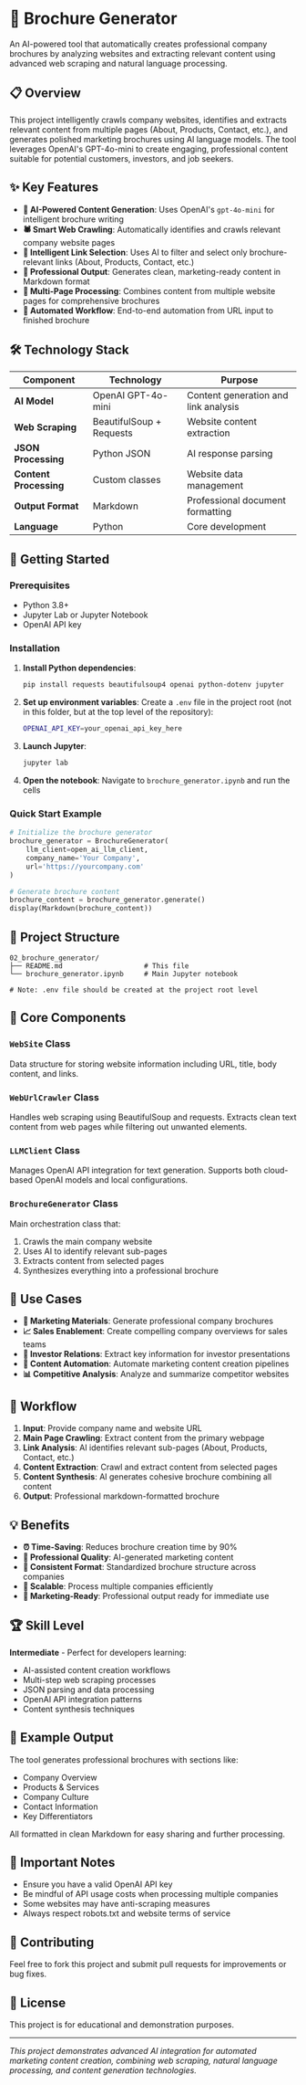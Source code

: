 # 📄 Brochure Generator

An AI-powered tool that automatically creates professional company brochures by analyzing websites and extracting relevant content using advanced web scraping and natural language processing.

## 📋 Overview

This project intelligently crawls company websites, identifies and extracts relevant content from multiple pages (About, Products, Contact, etc.), and generates polished marketing brochures using AI language models. The tool leverages OpenAI's GPT-4o-mini to create engaging, professional content suitable for potential customers, investors, and job seekers.

## ✨ Key Features

- **🤖 AI-Powered Content Generation**: Uses OpenAI's `gpt-4o-mini` for intelligent brochure writing
- **🕷️ Smart Web Crawling**: Automatically identifies and crawls relevant company website pages
- **🎯 Intelligent Link Selection**: Uses AI to filter and select only brochure-relevant links (About, Products, Contact, etc.)
- **📝 Professional Output**: Generates clean, marketing-ready content in Markdown format
- **🔗 Multi-Page Processing**: Combines content from multiple website pages for comprehensive brochures
- **🚀 Automated Workflow**: End-to-end automation from URL input to finished brochure

## 🛠️ Technology Stack

| Component | Technology | Purpose |
|-----------|------------|---------|
| **AI Model** | OpenAI GPT-4o-mini | Content generation and link analysis |
| **Web Scraping** | BeautifulSoup + Requests | Website content extraction |
| **JSON Processing** | Python JSON | AI response parsing |
| **Content Processing** | Custom classes | Website data management |
| **Output Format** | Markdown | Professional document formatting |
| **Language** | Python | Core development |

## 🚀 Getting Started

### Prerequisites

- Python 3.8+
- Jupyter Lab or Jupyter Notebook
- OpenAI API key

### Installation

1. **Install Python dependencies**:
   ```bash
   pip install requests beautifulsoup4 openai python-dotenv jupyter
   ```

2. **Set up environment variables**:
   Create a `.env` file in the project root (not in this folder, but at the top level of the repository):
   ```bash
   OPENAI_API_KEY=your_openai_api_key_here
   ```

3. **Launch Jupyter**:
   ```bash
   jupyter lab
   ```

4. **Open the notebook**:
   Navigate to `brochure_generator.ipynb` and run the cells

### Quick Start Example

```python
# Initialize the brochure generator
brochure_generator = BrochureGenerator(
    llm_client=open_ai_llm_client, 
    company_name='Your Company', 
    url='https://yourcompany.com'
)

# Generate brochure content
brochure_content = brochure_generator.generate()
display(Markdown(brochure_content))
```

## 📁 Project Structure

```
02_brochure_generator/
├── README.md                    # This file
└── brochure_generator.ipynb     # Main Jupyter notebook

# Note: .env file should be created at the project root level
```

## 🔧 Core Components

### `WebSite` Class
Data structure for storing website information including URL, title, body content, and links.

### `WebUrlCrawler` Class
Handles web scraping using BeautifulSoup and requests. Extracts clean text content from web pages while filtering out unwanted elements.

### `LLMClient` Class
Manages OpenAI API integration for text generation. Supports both cloud-based OpenAI models and local configurations.

### `BrochureGenerator` Class
Main orchestration class that:
1. Crawls the main company website
2. Uses AI to identify relevant sub-pages
3. Extracts content from selected pages
4. Synthesizes everything into a professional brochure

## 🎯 Use Cases

- **🏢 Marketing Materials**: Generate professional company brochures
- **📈 Sales Enablement**: Create compelling company overviews for sales teams
- **💼 Investor Relations**: Extract key information for investor presentations
- **🎯 Content Automation**: Automate marketing content creation pipelines
- **📊 Competitive Analysis**: Analyze and summarize competitor websites

## 🔄 Workflow

1. **Input**: Provide company name and website URL
2. **Main Page Crawling**: Extract content from the primary webpage
3. **Link Analysis**: AI identifies relevant sub-pages (About, Products, Contact, etc.)
4. **Content Extraction**: Crawl and extract content from selected pages
5. **Content Synthesis**: AI generates cohesive brochure combining all content
6. **Output**: Professional markdown-formatted brochure

## 💡 Benefits

- **⏰ Time-Saving**: Reduces brochure creation time by 90%
- **🎯 Professional Quality**: AI-generated marketing content
- **📱 Consistent Format**: Standardized brochure structure across companies
- **🔄 Scalable**: Process multiple companies efficiently
- **🤝 Marketing-Ready**: Professional output ready for immediate use

## 🏆 Skill Level

**Intermediate** - Perfect for developers learning:
- AI-assisted content creation workflows
- Multi-step web scraping processes
- JSON parsing and data processing
- OpenAI API integration patterns
- Content synthesis techniques

## 📝 Example Output

The tool generates professional brochures with sections like:
- Company Overview
- Products & Services
- Company Culture
- Contact Information
- Key Differentiators

All formatted in clean Markdown for easy sharing and further processing.

## 🚨 Important Notes

- Ensure you have a valid OpenAI API key
- Be mindful of API usage costs when processing multiple companies
- Some websites may have anti-scraping measures
- Always respect robots.txt and website terms of service

## 🤝 Contributing

Feel free to fork this project and submit pull requests for improvements or bug fixes.

## 📄 License

This project is for educational and demonstration purposes.

---

*This project demonstrates advanced AI integration for automated marketing content creation, combining web scraping, natural language processing, and content generation technologies.*